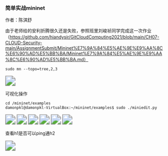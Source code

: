 ### 简单实战mininet

作者：陈淇舒

由于老师给的安利折腾很久还是失败，参照班里刘峻祯同学完成这一次作业（https://github.com/hiandysir/GitCloudComputing2021/blob/main/CH07-CLOUD-Security-main/AssignmentSubmit/Mininet%E7%9A%84%E5%AE%9E%E9%AA%8C%E6%90%AD%E5%BB%BA/Mininet%E7%9A%84%E5%AE%9E%E9%AA%8C%E6%90%AD%E5%BB%BA.md）

```
sudo mn --topo=tree,2,3
```

<img src="https://github.com/QSue/CC-BDA/raw/f7e0ca162f96bc1ce9110288427efe944d0bfe75/CH7_1.png" style="zoom:200%;" />

可视化操作

```
cd /mininet/examples
damonpkl@damonpkl-VirtualBox:~/mininet/examples$ sudo ./miniedit.py 
```

<img src="https://github.com/QSue/CC-BDA/raw/f7e0ca162f96bc1ce9110288427efe944d0bfe75/CH7_2.png" style="zoom:200%;" />

<img src="https://github.com/QSue/CC-BDA/raw/f7e0ca162f96bc1ce9110288427efe944d0bfe75/CH7_3.png" style="zoom:200%;" />

<img src="https://github.com/QSue/CC-BDA/raw/f7e0ca162f96bc1ce9110288427efe944d0bfe75/CH7_4.png" style="zoom:200%;" />

<img src="https://github.com/QSue/CC-BDA/raw/f7e0ca162f96bc1ce9110288427efe944d0bfe75/CH7_5.png" style="zoom:200%;" />

<img src="https://github.com/QSue/CC-BDA/raw/f7e0ca162f96bc1ce9110288427efe944d0bfe75/CH7_6.png" style="zoom:200%;" />

<img src="https://github.com/QSue/CC-BDA/raw/f7e0ca162f96bc1ce9110288427efe944d0bfe75/CH7_7.png" style="zoom:200%;" />

查看h1是否可以ping通h2

<img src="https://github.com/QSue/CC-BDA/raw/f7e0ca162f96bc1ce9110288427efe944d0bfe75/CH7_8.png" style="zoom:200%;" />

